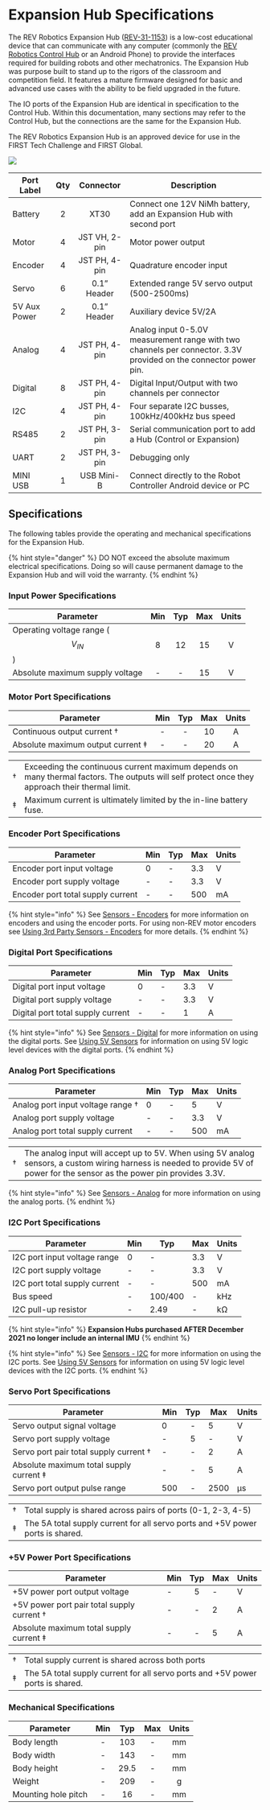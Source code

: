 # Expansion Hub Specifications

The REV Robotics Expansion Hub ([REV-31-1153](https://www.revrobotics.com/rev-31-1153/)) is a low-cost educational device that can communicate with any computer (commonly the [REV Robotics Control Hub](control-hub-specifications.md) or an Android Phone) to provide the interfaces required for building robots and other mechatronics. The Expansion Hub was purpose built to stand up to the rigors of the classroom and competition field. It features a mature firmware designed for basic and advanced use cases with the ability to be field upgraded in the future. &#x20;

The IO ports of the Expansion Hub are identical in specification to the Control Hub. Within this documentation, many sections may refer to the Control Hub, but the connections are the same for the Expansion Hub.

The REV Robotics Expansion Hub is an approved device for use in the FIRST Tech Challenge and FIRST Global.

![](https://2589213514-files.gitbook.io/\~/files/v0/b/gitbook-legacy-files/o/assets%2F-M4\_pJHI8HTuZFQTNfcy%2F-M8LyoEbz8PG8p4KiY2\_%2F-M8MS9GTmSyQytKMtbo8%2Fimage.png?alt=media\&token=08a58294-6a28-49e6-b373-27a05c4e337e)

| **Port Label** | **Qty** | **Connector** | **Description**                                                                                                  |
| -------------- | :-----: | :-----------: | ---------------------------------------------------------------------------------------------------------------- |
| Battery        |    2    |      XT30     | Connect one 12V NiMh battery, add an Expansion Hub with second port                                              |
| Motor          |    4    | JST VH, 2-pin | Motor power output                                                                                               |
| Encoder        |    4    | JST PH, 4-pin | Quadrature encoder input                                                                                         |
| Servo          |    6    |  0.1” Header  | Extended range 5V servo output (500-2500ms)                                                                      |
| 5V Aux Power   |    2    |  0.1” Header  | Auxiliary device 5V/2A                                                                                           |
| Analog         |    4    | JST PH, 4-pin | Analog input 0-5.0V measurement range with two channels per connector. 3.3V provided on the connector power pin. |
| Digital        |    8    | JST PH, 4-pin | Digital Input/Output with two channels per connector                                                             |
| I2C            |    4    | JST PH, 4-pin | Four separate I2C busses, 100kHz/400kHz bus speed                                                                |
| RS485          |    2    | JST PH, 3-pin | Serial communication port to add a Hub (Control or Expansion)                                                    |
| UART           |    2    | JST PH, 3-pin | Debugging only                                                                                                   |
| MINI USB       |    1    |   USB Mini-B  | Connect directly to the Robot Controller Android device or PC                                                    |

## Specifications

The following tables provide the operating and mechanical specifications for the Expansion Hub.

{% hint style="danger" %}
DO NOT exceed the absolute maximum electrical specifications. Doing so will cause permanent damage to the Expansion Hub and will void the warranty.
{% endhint %}

### Input Power Specifications

| **Parameter**                        | **Min** | **Typ** | **Max** | **Units** |
| ------------------------------------ | :-----: | :-----: | :-----: | :-------: |
| Operating voltage range ($$V_{IN}$$) |    8    |    12   |    15   |     V     |
| Absolute maximum supply voltage      |    -    |    -    |    15   |     V     |

### Motor Port Specifications

| **Parameter**                     | **Min** | **Typ** | **Max** | **Units** |
| --------------------------------- | :-----: | :-----: | :-----: | :-------: |
| Continuous output current †       |    -    |    -    |    10   |     A     |
| Absolute maximum output current ‡ |    -    |    -    |    20   |     A     |

|    |                                                                                                                                                 |
| -- | ----------------------------------------------------------------------------------------------------------------------------------------------- |
| †  | Exceeding the continuous current maximum depends on many thermal factors. The outputs will self protect once they approach their thermal limit. |
| ‡  | Maximum current is ultimately limited by the in-line battery fuse.                                                                              |

### Encoder Port Specifications

| **Parameter**                     | **Min** | **Typ** | **Max** | **Units** |
| --------------------------------- | ------- | ------- | ------- | --------- |
| Encoder port input voltage        | 0       | -       | 3.3     | V         |
| Encoder port supply voltage       | -       | -       | 3.3     | V         |
| Encoder port total supply current | -       | -       | 500     | mA        |

{% hint style="info" %}
See [Sensors - Encoders](../sensors/encoders/) for more information on encoders and using the encoder ports. For using non-REV motor encoders see [Using 3rd Party Sensors - Encoders](../sensors/using-3rd-party-sensors/#connecting-5v-encoder) for more details.
{% endhint %}

### Digital Port Specifications

| **Parameter**                     | **Min** | **Typ** | **Max** | **Units** |
| --------------------------------- | ------- | ------- | ------- | --------- |
| Digital port input voltage        | 0       | -       | 3.3     | V         |
| Digital port supply voltage       | -       | -       | 3.3     | V         |
| Digital port total supply current | -       | -       | 1       | A         |

{% hint style="info" %}
See [Sensors - Digital](../sensors/digital.md) for more information on using the digital ports. See [Using 5V Sensors](../sensors/using-3rd-party-sensors/) for information on using 5V logic level devices with the digital ports.
{% endhint %}

### Analog Port Specifications

| **Parameter**                     | **Min** | **Typ** | **Max** | **Units** |
| --------------------------------- | ------- | ------- | ------- | --------- |
| Analog port input voltage range † | 0       | -       | 5       | V         |
| Analog port supply voltage        | -       | -       | 3.3     | V         |
| Analog port total supply current  | -       | -       | 500     | mA        |

|   |                                                                                                                                                                               |
| - | ----------------------------------------------------------------------------------------------------------------------------------------------------------------------------- |
| † | The analog input will accept up to 5V. When using 5V analog sensors, a custom wiring harness is needed to provide 5V of power for the sensor as the power pin provides 3.3V.  |

{% hint style="info" %}
See [Sensors - Analog](../sensors/analog.md) for more information on using the analog ports.
{% endhint %}

### I2C Port Specifications

| **Parameter**                 | **Min** | **Typ** | **Max** | **Units** |
| ----------------------------- | ------- | ------- | ------- | --------- |
| I2C port input voltage range  | 0       | -       | 3.3     | V         |
| I2C port supply voltage       | -       | -       | 3.3     | V         |
| I2C port total supply current | -       | -       | 500     | mA        |
| Bus speed                     | -       | 100/400 | -       | kHz       |
| I2C pull-up resistor          | -       | 2.49    | -       | kΩ        |

{% hint style="info" %}
**Expansion Hubs purchased AFTER December 2021 no longer include an internal IMU**
{% endhint %}

{% hint style="info" %}
See [Sensors - I2C](../sensors/i2c/) for more information on using the I2C ports. See [Using 5V Sensors](../sensors/using-3rd-party-sensors/) for information on using 5V logic level devices with the I2C ports.
{% endhint %}

### Servo Port Specifications

| **Parameter**                           | **Min** | **Typ** | **Max** | **Units** |
| --------------------------------------- | ------- | :-----: | ------- | --------- |
| Servo output signal voltage             | 0       |    -    | 5       | V         |
| Servo port supply voltage               | -       |    5    | -       | V         |
| Servo port pair total supply current †  | -       |    -    | 2       | A         |
| Absolute maximum total supply current ‡ | -       |    -    | 5       | A         |
| Servo port output pulse range           | 500     |    -    | 2500    | μs        |

|   |                                                                                |
| - | ------------------------------------------------------------------------------ |
| † | Total supply is shared across pairs of ports (0-1, 2-3, 4-5)                   |
| ‡ | The 5A total supply current for all servo ports and +5V power ports is shared. |

### +5V Power Port Specifications

| **Parameter**                              | **Min** | **Typ** | **Max** | **Units** |
| ------------------------------------------ | ------- | :-----: | ------- | --------- |
| +5V power port output voltage              | -       |    5    | -       | V         |
| +5V power port pair total supply current † | -       |    -    | 2       | A         |
| Absolute maximum total supply current ‡    | -       |    -    | 5       | A         |

|   |                                                                                |
| - | ------------------------------------------------------------------------------ |
| † | Total supply current is shared across both ports                               |
| ‡ | The 5A total supply current for all servo ports and +5V power ports is shared. |

### Mechanical Specifications

| **Parameter**       | **Min** | **Typ** | **Max** | **Units** |
| ------------------- | :-----: | :-----: | :-----: | :-------: |
| Body length         |    -    |   103   |    -    |     mm    |
| Body width          |    -    |   143   |    -    |     mm    |
| Body height         |    -    |   29.5  |    -    |     mm    |
| Weight              |    -    |   209   |    -    |     g     |
| Mounting hole pitch |    -    |    16   |    -    |     mm    |
